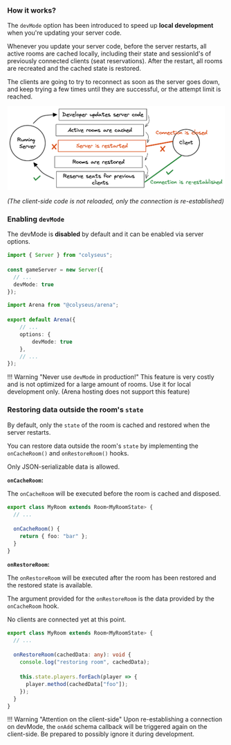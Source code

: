 ### How it works?

The `devMode` option has been introduced to speed up **local development** when you're updating your server code.

Whenever you update your server code, before the server restarts, all active rooms are cached locally, including their state and sessionId's of previously connected clients (seat reservations). After the restart, all rooms are recreated and the cached state is restored.

The clients are going to try to reconnect as soon as the server goes down, and keep trying a few times until they are successful, or the attempt limit is reached.

![devMode flow](devmode_flow.png)

_(The client-side code is not reloaded, only the connection is re-established)_

### Enabling `devMode`

The devMode is **disabled** by default and it can be enabled via server options.

```typescript fct_label="Self-hosted"
import { Server } from "colyseus";

const gameServer = new Server({
  // ...
  devMode: true
});
```

```typescript fct_label="arena.config.ts"
import Arena from "@colyseus/arena";

export default Arena({
    // ...
    options: {
        devMode: true
    },
    // ...
});
```

!!! Warning "Never use `devMode` in production!"
    This feature is very costly and is not optimized for a large amount of rooms. Use it for local development only. (Arena hosting does not support this feature)

### Restoring data outside the room's `state`

By default, only the `state` of the room is cached and restored when the server restarts.

You can restore data outside the room's `state` by implementing the `onCacheRoom()` and `onRestoreRoom()` hooks.

Only JSON-serializable data is allowed.

**`onCacheRoom`:**

The `onCacheRoom` will be executed before the room is cached and disposed.

```typescript fct_label="JavaScript"
export class MyRoom extends Room<MyRoomState> {
  // ...

  onCacheRoom() {
    return { foo: "bar" };
  }
}
```

**`onRestoreRoom`:**

The `onRestoreRoom` will be executed after the room has been restored and the restored state is available.

The argument provided for the `onRestoreRoom` is the data provided by the `onCacheRoom` hook.

No clients are connected yet at this point.

```typescript fct_label="JavaScript"
export class MyRoom extends Room<MyRoomState> {
  // ...

  onRestoreRoom(cachedData: any): void {
    console.log("restoring room", cachedData);

    this.state.players.forEach(player => {
      player.method(cachedData["foo"]);
    });
  }
}
```

!!! Warning "Attention on the client-side"
    Upon re-establishing a connection on devMode, the `onAdd` schema callback will be triggered again on the client-side.
    Be prepared to possibly ignore it during development.
